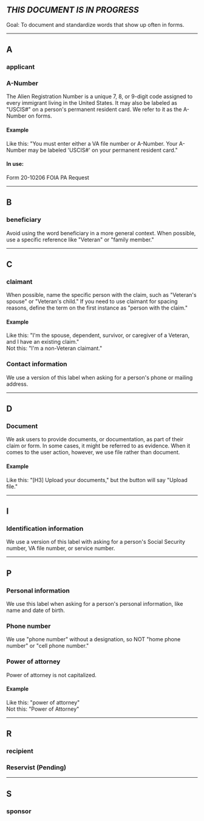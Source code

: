 ## _THIS DOCUMENT IS IN PROGRESS_

Goal: To document and standardize words that show up often in forms. 

---   
## A 

### applicant

### A-Number   
The Alien Registration Number is a unique 7, 8, or 9-digit code assigned to every immigrant living in the United States. It may also be labeled as "USCIS#" on a person's permanent resident card. We refer to it as the A-Number on forms.   
#### Example   
Like this: "You must enter either a VA file number or A-Number. Your A-Number may be labeled 'USCIS#' on your permanent resident card."   
#### In use:   
Form 20-10206 FOIA PA Request  

--- 
## B

### beneficiary
Avoid using the word beneficiary in a more general context. When possible, use a specific reference like "Veteran" or "family member."

--- 
## C   

### claimant   
When possible, name the specific person with the claim, such as "Veteran's spouse" or "Veteran's child." If you need to use claimant for spacing reasons, define the term on the first instance as "person with the claim."   
#### Example   
Like this: "I'm the spouse, dependent, survivor, or caregiver of a Veteran, and I have an existing claim."   
Not this: "I'm a non-Veteran claimant."   

### Contact information   
We use a version of this label when asking for a person's phone or mailing address.  

---
## D   

### Document
We ask users to provide documents, or documentation, as part of their claim or form. In some cases, it might be referred to as evidence. When it comes to the user action, however, we use file rather than document.   
#### Example  
Like this: "[H3] Upload your documents," but the button will say "Upload file."

---
   
## I   

### Identification information   
We use a version of this label with asking for a person's Social Security number, VA file number, or service number.   

---   

## P   

### Personal information   
We use this label when asking for a person's personal information, like name and date of birth.   

### Phone number   
We use "phone number" without a designation, so NOT "home phone number" or "cell phone number."   

### Power of attorney   
Power of attorney is not capitalized.   
#### Example   
Like this: "power of attorney"   
Not this: "Power of Attorney"   

---   

## R   

### recipient

### Reservist (Pending)

---   

## S

### sponsor
